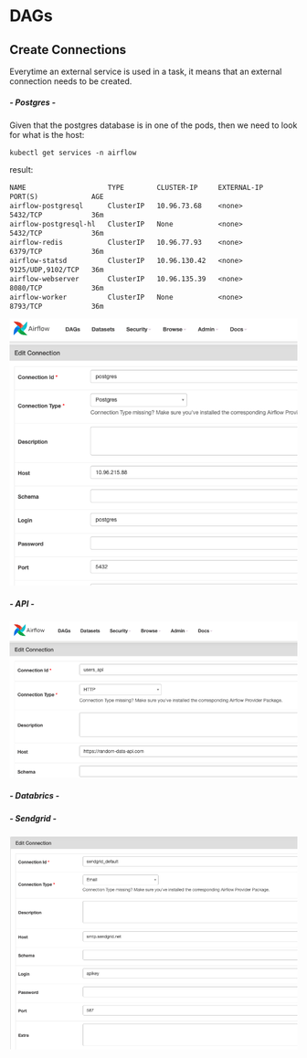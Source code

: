# DAGs

## Create Connections
Everytime an external service is used in a task, it means that an external connection
needs to be created.

##### - Postgres -

Given that the postgres database is in one of the pods, then we need to look for what is the host:
```commandline
kubectl get services -n airflow  
```
result:
```
NAME                    TYPE        CLUSTER-IP     EXTERNAL-IP   PORT(S)             AGE
airflow-postgresql      ClusterIP   10.96.73.68    <none>        5432/TCP            36m
airflow-postgresql-hl   ClusterIP   None           <none>        5432/TCP            36m
airflow-redis           ClusterIP   10.96.77.93    <none>        6379/TCP            36m
airflow-statsd          ClusterIP   10.96.130.42   <none>        9125/UDP,9102/TCP   36m
airflow-webserver       ClusterIP   10.96.135.39   <none>        8080/TCP            36m
airflow-worker          ClusterIP   None           <none>        8793/TCP            36m
```

![connection_images/postgres_api.png](connection_images/postgres_api.png)

##### - API -
![connection_images/users_api.png](connection_images/users_api.png)

##### - Databrics -

##### - Sendgrid -
![connection_images/sendgrid.png](connection_images/sendgrid.png)



